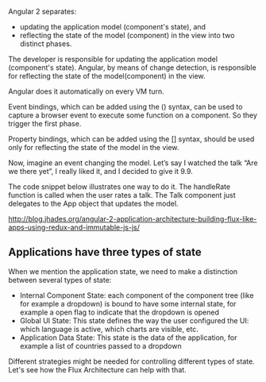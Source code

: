 
Angular 2 separates:
* updating the application model (component's state), and
* reflecting the state of the model (component) in the view 
into two distinct phases. 

The developer is responsible for updating the application model (component's state).
Angular, by means of change detection, is responsible for reflecting the state of the model(component) in the view.

Angular does it automatically on every VM turn.

Event bindings, which can be added using the () syntax, can be used to capture 
a browser event to execute some function on a component. 
So they trigger the first phase.

Property bindings, which can be added using the [] syntax, 
should be used only for reflecting the state of the model in the view.


Now, imagine an event changing the model. 
Let’s say I watched the talk “Are we there yet”, 
I really liked it, and I decided to give it 9.9.

The code snippet below illustrates one way to do it. 
The handleRate function is called when the user rates a talk. 
The Talk component just delegates to the App object that updates the model.


http://blog.jhades.org/angular-2-application-architecture-building-flux-like-apps-using-redux-and-immutable-js-js/
## Applications have three types of state

When we mention the application state, we need to make a distinction between several types of state:

* Internal Component State: each component of the component tree (like for example a dropdown) 
  is bound to have some internal state, for example a open flag to indicate that the dropdown is opened
* Global UI State: This state defines the way the user configured the UI: 
  which language is active, which charts are visible, etc.
* Application Data State: This state is the data of the application, 
  for example a list of countries passed to a dropdown

Different strategies might be needed for controlling different types of state. Let's see how the Flux Architecture can help with that.
